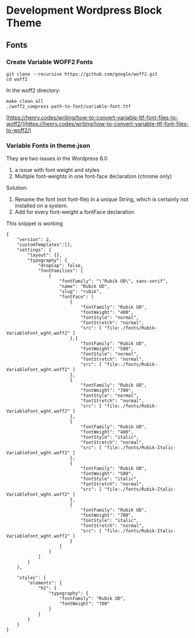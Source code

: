 # Development Wordpress Block Theme

## Fonts

### Create Variable WOFF2 Fonts

```
git clone --recursive https://github.com/google/woff2.git
cd woff2
```
In the woff2 directory:
```
make clean all
./woff2_compress path-to-font/variable-font.ttf
```

[https://henry.codes/writing/how-to-convert-variable-ttf-font-files-to-woff2/](https://henry.codes/writing/how-to-convert-variable-ttf-font-files-to-woff2/)

### Variable Fonts in theme.json

They are two issues in the Wordpress 6.0
1. a issue with font weight and styles
2. Multiple font-weights in one font-face declaration (chrome only)

Solution:
1. Rename the font (not font-file) in a unique String, which is certainly not installed on a system.
2. Add for every font-weight a fontFace declaration

This snippet is working 
```
{
	"version": 2,
	"customTemplates":[],
	"settings": {
		"layout": {},
		"typography": {
			"dropCap": false,
			"fontFamilies": [
				{
					"fontFamily": "\"Rubik UD\", sans-serif",
					"name": "Rubik UD",
					"slug": "rubik",
					"fontFace": [
						{
							"fontFamily": "Rubik UD",
							"fontWeight": "400",
							"fontStyle": "normal",
							"fontStretch": "normal",
							"src": [ "file:./fonts/Rubik-VariableFont_wght.woff2" ]
						},{
							"fontFamily": "Rubik UD",
							"fontWeight": "500",
							"fontStyle": "normal",
							"fontStretch": "normal",
							"src": [ "file:./fonts/Rubik-VariableFont_wght.woff2" ]
						},
						{
							"fontFamily": "Rubik UD",
							"fontWeight": "700",
							"fontStyle": "normal",
							"fontStretch": "normal",
							"src": [ "file:./fonts/Rubik-VariableFont_wght.woff2" ]
						},
						{
							"fontFamily": "Rubik UD",
							"fontWeight": "400",
							"fontStyle": "italic",
							"fontStretch": "normal",
							"src": [ "file:./fonts/Rubik-Italic-VariableFont_wght.woff2" ]
						},
						{
							"fontFamily": "Rubik UD",
							"fontWeight": "500",
							"fontStyle": "italic",
							"fontStretch": "normal",
							"src": [ "file:./fonts/Rubik-Italic-VariableFont_wght.woff2" ]
						},
						{
							"fontFamily": "Rubik UD",
							"fontWeight": "700",
							"fontStyle": "italic",
							"fontStretch": "normal",
							"src": [ "file:./fonts/Rubik-Italic-VariableFont_wght.woff2" ]
						}
					]
				}
			]
		}
	},
	
	"styles": {
		"elements": {
			"h2": {
				"typography": {
					"fontFamily": "Rubik UD",
					"fontWeight": "700"
				}
			}
		}
	}
}
```
